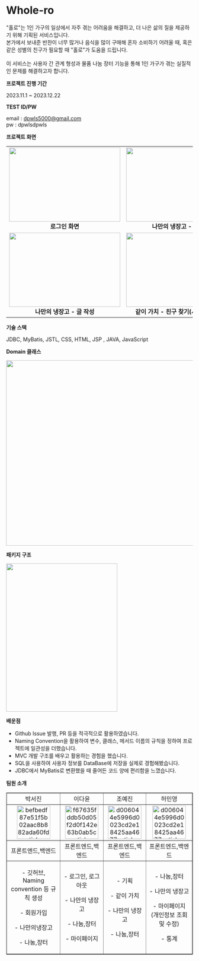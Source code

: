 # Whole-ro

"홀로"는 1인 가구의 일상에서 자주 겪는 어려움을 해결하고, 더 나은 삶의 질을 제공하기 위해 기획된 서비스입니다.<br/>
본가에서 보내준 반찬이 너무 많거나 음식을 많이 구매해 혼자 소비하기 어려울 때, 혹은 같은 성별의 친구가 필요할 때 "홀로"가 도움을 드립니다.<br/>
<br/>
이 서비스는 사용자 간 관계 형성과 물품 나눔 장터 기능을 통해 1인 가구가 겪는 실질적인 문제를 해결하고자 합니다.

**프로젝트 진행 기간**

2023.11.1 ~ 2023.12.22

**TEST ID/PW**

email : dpwls5000@gmail.com <br>
pw : dpwlsdpwls

**프로젝트 화면**

<table align="center">
  <tr>
    <td align="center">
      <img src="https://github.com/user-attachments/assets/eda59354-ea3e-4a65-966c-d6b8adf61806" width="300px" height="200px"><br>
      <b>로그인 화면</b>
    </td>
    <td align="center">
      <img src="https://github.com/user-attachments/assets/e8bf9359-768f-4703-8b73-3d867b218369" width="300px" height="200px"><br>
      <b>나만의 냉장고 - 글 상세</b>
    </td>
    <td align="center">
      <img src="https://github.com/user-attachments/assets/dd0a8871-0cb0-4239-8b4b-1ef7675e7e5b" width="300px" height="200px"><br>
      <b>마이페이지</b>
    </td>
  </tr>
  <tr>
    <td align="center">
      <img src="https://github.com/user-attachments/assets/622efacc-f3e8-4f39-bdc2-47310dad1652" width="300px" height="200px"><br>
      <b>나만의 냉장고 - 글 작성</b>
    </td>
    <td align="center">
      <img src="https://github.com/user-attachments/assets/d909956b-d458-422b-84f0-7b50eeae3198" width="300px" height="200px"><br>
      <b>같이 가치 - 친구 찾기(사용자 리스트)</b>
    </td>
    <td align="center">
      <img src="https://github.com/user-attachments/assets/6df6b4e2-2189-4718-bbe0-cfd76fb6c9a7" width="300px" height="200px"><br>
      <b>나만의 냉장고 - 통계 화면</b>
    </td>
  </tr>
</table>


**기술 스택**

JDBC, MyBatis, JSTL, CSS, HTML, JSP , JAVA, JavaScript

**Domain 클래스**

<p>
  <img src="https://github.com/user-attachments/assets/bfed0205-b578-47c2-ac82-81a256d09362" width="1200px" height="500px">
  <p>
    
**패키지 구조**

<p>
  <img src="https://github.com/user-attachments/assets/77bafaf2-1aa3-410f-8bba-fdde72570045" width="300px" height="400px">
</p>

**배운점**

- Github Issue 발행, PR 등을 적극적으로 활용하였습니다.
- Naming Convention을 활용하여 변수, 클래스, 메서드 이름의 규칙을 정하여 프로젝트에 일관성을 더했습니다.
- MVC 개발 구조를 배우고 활용하는 경험을 했습니다.
- SQL을 사용하여 사용자 정보를 DataBase에 저장을 실제로 경험해봤습니다.
- JDBC에서 MyBatis로 변환했을 때 줄어든 코드 양에 편리함을 느꼈습니다.

**팀원 소개**

  <table border="" cellspacing="0" cellpadding="0" width="100%">
  <tr width="100%">
  <td align="center">박서진</a></td>
  <td align="center">이다윤</a></td>
  <td  align="center">조예진</a></td>
  <td  align="center">허민영</a></td>
  </tr>


  <tr width="100%">
  <td  align="center"><a href="https://imgbb.com/"><img src="https://github.com/user-attachments/assets/e83217f4-7189-4040-8613-11f103e82824" alt="befbedf87e51f5b02aac8b882ada60fd-sticker" border="0" width="90px"></a></td>
  <td  align="center"><a href="https://imgbb.com/"><img src="https://github.com/user-attachments/assets/e83217f4-7189-4040-8613-11f103e82824" alt="f67635fddb50d05f2d0f142e63b0ab5c-sticker" border="0" width="90px"></a></td>
  <td  align="center"><a href="https://imgbb.com/"><img src="https://github.com/user-attachments/assets/e83217f4-7189-4040-8613-11f103e82824" alt="d006044e5996d0023cd2e18425aa4677-sticker" border="0" width="90px"></a></td>
  <td  align="center"><a href="https://imgbb.com/"><img src="https://github.com/user-attachments/assets/e83217f4-7189-4040-8613-11f103e82824" alt="d006044e5996d0023cd2e18425aa4677-sticker" border="0" width="90px"></a></td>
  </tr>
  <tr width="100%">
  <td  align="center">프론트엔드,백엔드</td>
  <td  align="center">프론트엔드,백엔드</td>
  <td  align="center">프론트엔드,백엔드</td>
  <td  align="center">프론트엔드,백엔드</td>
     </tr>
      <tr width="100%">
          <td  align="center"><p>- 깃허브,<br/> Naming convention 등 규칙 생성</p><p>- 회원가입</p><p>- 나만의냉장고</p><p>- 나눔,장터</p></td>
          <td  align="center"><p>- 로그인, 로그아웃</p><p>- 나만의 냉장고</p><p>- 나눔,장터</p><p>- 마이페이지</p></td>
          <td  align="center"><p>- 기획 </p><p>- 같이 가치</p><p>- 나만의 냉장고</p><p>- 나눔,장터</p></td>
          <td  align="center"><p>- 나눔,장터</p><p>- 나만의 냉장고</p> <p>- 마이페이지<br/>(개인정보 조회 및 수정)</p> <p>- 통계</p></td>
     </tr>
  </table>
